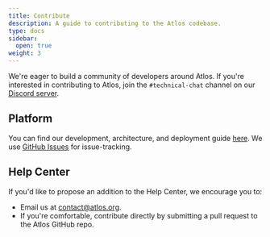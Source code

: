 ```yaml
---
title: Contribute
description: A guide to contributing to the Atlos codebase.
type: docs
sidebar:
  open: true
weight: 3
---
```


We're eager to build a community of developers around Atlos. If you're interested in contributing to Atlos, join the `#technical-chat` channel on our [Discord server](https://discord.gg/gqCcHc9Gav).

## Platform 
You can find our development, architecture, and deployment guide [here](https://github.com/atlosdotorg/atlos/blob/main/platform/README.md). We use [GitHub Issues](https://github.com/atlosdotorg/atlos/issues) for issue-tracking.

## Help Center 
If you'd like to propose an addition to the Help Center, we encourage you to:
- Email us at [contact@atlos.org](mailto:contact@atlos.org).
- If you're comfortable, contribute directly by submitting a pull request to the Atlos GitHub repo.